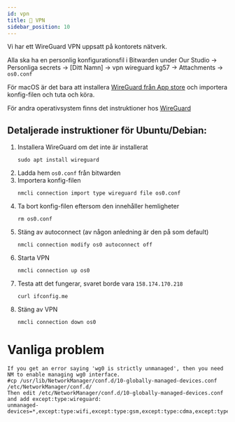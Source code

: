 ```yaml
---
id: vpn
title: 📡 VPN
sidebar_position: 10
---
```

Vi har ett WireGuard VPN uppsatt på kontorets nätverk.

Alla ska ha en personlig konfigurationsfil i Bitwarden under Our Studio -> Personliga secrets -> \[Ditt Namn\] -> vpn wireguard kg57 -> Attachments -> `os0.conf`

För macOS är det bara att installera [WireGuard från App store](https://itunes.apple.com/us/app/wireguard/id1451685025?ls=1&mt=12) och importera konfig-filen och tuta och köra.

För andra operativsystem finns det instruktioner hos [WireGuard](https://www.wireguard.com/install/)

## Detaljerade instruktioner för Ubuntu/Debian:

1. Installera WireGuard om det inte är installerat
    ```
    sudo apt install wireguard
    ```
2. Ladda hem `os0.conf` från bitwarden
3. Importera konfig-filen
    ```
    nmcli connection import type wireguard file os0.conf
    ```
4. Ta bort konfig-filen eftersom den innehåller hemligheter
    ```
    rm os0.conf
    ```
5. Stäng av autoconnect (av någon anledning är den på som default)
    ```
    nmcli connection modify os0 autoconnect off
    ```
6. Starta VPN
    ```
    nmcli connection up os0
    ```
7. Testa att det fungerar, svaret borde vara `158.174.170.218`
    ```
    curl ifconfig.me
    ```
8. Stäng av VPN
    ```
    nmcli connection down os0
    ```

# Vanliga problem
```
If you get an error saying 'wg0 is strictly unmanaged', then you need NM to enable managing wg0 interface.
#cp /usr/lib/NetworkManager/conf.d/10-globally-managed-devices.conf /etc/NetworkManager/conf.d/
Then edit /etc/NetworkManager/conf.d/10-globally-managed-devices.conf and add except:type:wireguard:
unmanaged-devices=*,except:type:wifi,except:type:gsm,except:type:cdma,except:type:wireguard
```
